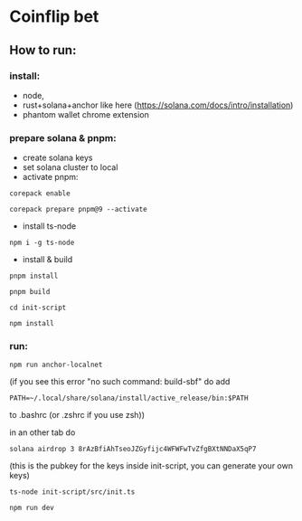 # Coinflip bet

## How to run:

### install:

- node,
- rust+solana+anchor like here (https://solana.com/docs/intro/installation)
- phantom wallet chrome extension

### prepare solana & pnpm:

- create solana keys
- set solana cluster to local
- activate pnpm:

`corepack enable`

`corepack prepare pnpm@9 --activate`

- install ts-node

`npm i -g ts-node`

- install & build

`pnpm install`

`pnpm build`

`cd init-script`

`npm install`

### run:

`npm run anchor-localnet`

(if you see this error "no such command: build-sbf" do 
add

`PATH=~/.local/share/solana/install/active_release/bin:$PATH`

to .bashrc (or .zshrc if you use zsh))

in an other tab do

`solana airdrop 3 8rAzBfiAhTseoJZGyfijc4WFWFwTvZfgBXtNNDaX5qP7`

(this is the pubkey for the keys inside init-script, you can generate your own keys)

`ts-node init-script/src/init.ts`

`npm run dev`
